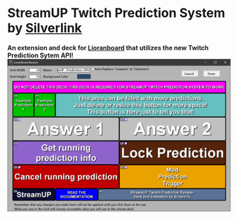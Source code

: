 # StreamUP Twitch Prediction System by [Silverlink](https://twitch.tv/silverlink)
**An extension and deck for [Lioranboard](https://obsproject.com/forum/resources/lioranboard-stream-deck-animator.862/) that utilizes the new Twitch Prediction Sytem API!**
![](https://raw.githubusercontent.com/XSilverlink/LB-ReadMe-Files/main/StreamUP%20Twitch%20Prediction%20System/images/LioranBoard_Receiver_GUmc3k2112.png)

<!--stackedit_data:
eyJoaXN0b3J5IjpbMzI3NTk5Njg0LC0xMDYzNzY3NTA2LC05ND
UwMDA5NDRdfQ==
-->